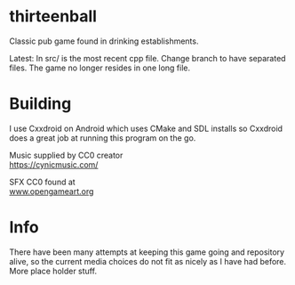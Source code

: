 # thirteenball
Classic pub game found in drinking establishments.

Latest:
In src/ is the most recent cpp file.
Change branch to have separated files. The game no longer resides in one long file.

# Building
I use Cxxdroid on Android which uses CMake and SDL installs so Cxxdroid does a great job at running this program on the go.

Music supplied by CC0 creator<br>
https://cynicmusic.com/

SFX CC0 found at<br>
www.opengameart.org

# Info
There have been many attempts at keeping this game going and repository alive, so the current media choices do not fit as nicely as I have had before. More place holder stuff.
